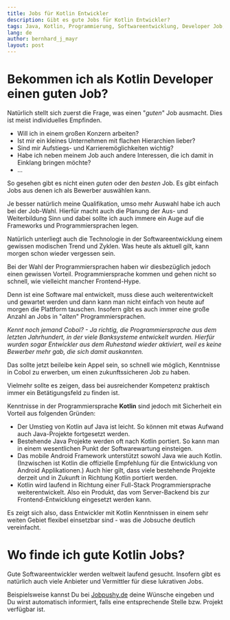 ```yaml
---
title: Jobs für Kotlin Entwickler
description: Gibt es gute Jobs für Kotlin Entwickler?
tags: Java, Kotlin, Programmierung, Softwareentwicklung, Developer Job, Entwickler Job
lang: de
author: bernhard_j_mayr
layout: post
---
```


# Bekommen ich als Kotlin Developer einen guten Job?

Natürlich stellt sich zuerst die Frage, was einen "_guten_" Job ausmacht. Dies ist meist individuelles Empfinden.

 * Will ich in einem großen Konzern arbeiten?
 * Ist mir ein kleines Unternehmen mit flachen Hierarchien lieber?
 * Sind mir Aufstiegs- und Karrieremöglichkeiten wichtig?
 * Habe ich neben meinem Job auch andere Interessen, die ich damit in Einklang bringen möchte?
 * ...

So gesehen gibt es nicht einen _guten_ oder den _besten_ Job. Es gibt einfach Jobs aus denen ich als Bewerber auswählen kann.

Je besser natürlich meine Qualifikation, umso mehr Auswahl habe ich auch bei der Job-Wahl. Hierfür macht auch die Planung der Aus- und Weiterbildung Sinn und dabei sollte ich auch immere ein Auge auf die Frameworks und Programmiersprachen legen.

Natürlich unterliegt auch die Technologie in der Softwareentwicklung einem gewissen modischen Trend und Zyklen. Was heute als aktuell gilt, kann morgen schon wieder vergessen sein.

Bei der Wahl der Programmiersprachen haben wir diesbezüglich jedoch einen gewissen Vorteil. Programmiersprache kommen und gehen nicht so schnell, wie vielleicht mancher Frontend-Hype.

Denn ist eine Software mal entwickelt, muss diese auch weiterentwickelt und gewartet werden und dann kann man nicht einfach von heute auf morgen die Plattform tauschen. Insofern gibt es auch immer eine große Anzahl an Jobs in "_alten_" Programmiersprachen. 

_Kennt noch jemand Cobol? - Ja richtig, die Programmiersprache aus dem letzten 
Jahrhundert, in der viele Banksysteme entwickelt wurden. Hierfür wurden sogar Entwickler aus dem Ruhestand wieder aktiviert, weil es keine Bewerber mehr gab, die sich damit auskannten._

Das sollte jetzt beileibe kein Appel sein, so schnell wie möglich, Kenntnisse in Cobol zu erwerben, um einen zukunftssicheren Job zu haben. 

Vielmehr sollte es zeigen, dass bei ausreichender Kompetenz praktisch immer ein Betätigungsfeld zu finden ist. 

Kenntnisse in der Programmiersprache **Kotlin** sind jedoch mit Sicherheit ein Vorteil aus folgenden Gründen:

 * Der Umstieg von Kotlin auf Java ist leicht. So können mit etwas Aufwand auch Java-Projekte fortgesetzt werden.
 * Bestehende Java Projekte werden oft nach Kotlin portiert. So kann man in einem wesentlichen Punkt der Softwarewartung einsteigen.
 * Das mobile Android Framework unterstützt sowohl Java wie auch Kotlin. (Inzwischen ist Kotlin die offizielle Empfehlung für die Entwicklung von Android Applikationen.) Auch hier gilt, dass viele bestehende Projekte derzeit und in Zukunft in Richtung Kotlin portiert werden.
 * Kotlin wird laufend in Richtung einer Full-Stack Programmiersprache weiterentwickelt. Also ein Produkt, das vom Server-Backend bis zur Frontend-Entwicklung eingesetzt werden kann.

Es zeigt sich also, dass Entwickler mit Kotlin Kenntnissen in einem sehr weiten Gebiet flexibel einsetzbar sind - was die Jobsuche deutlich vereinfacht.

# Wo finde ich gute Kotlin Jobs?

Gute Softwareentwickler werden weltweit laufend gesucht. Insofern gibt es natürlich auch viele Anbieter und Vermittler für diese lukrativen Jobs. 

Beispielsweise kannst Du bei [Jobpushy.de](https://www.jobpushy.de/) deine Wünsche eingeben und Du wirst automatisch informiert, falls eine entsprechende Stelle bzw. Projekt verfügbar ist.